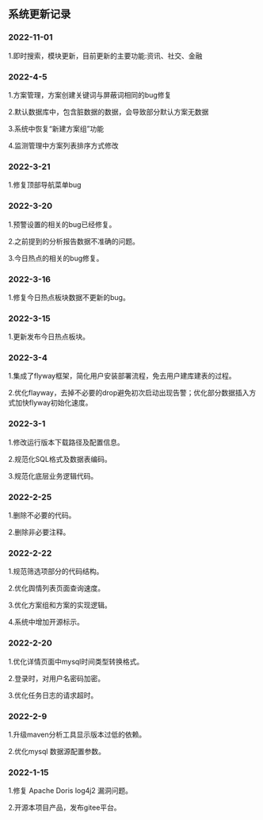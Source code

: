 ## 系统更新记录

### 2022-11-01 

1.即时搜索，模块更新，目前更新的主要功能:资讯、社交、金融



### 2022-4-5 

1.方案管理，方案创建关键词与屏蔽词相同的bug修复

2.默认数据库中，包含脏数据的数据，会导致部分默认方案无数据

3.系统中恢复“新建方案组”功能

4.监测管理中方案列表排序方式修改



### 2022-3-21 

1.修复顶部导航菜单bug

### 2022-3-20 
1.预警设置的相关的bug已经修复。

2.之前提到的分析报告数据不准确的问题。

3.今日热点的相关的bug修复。

### 2022-3-16 

1.修复今日热点板块数据不更新的bug。

### 2022-3-15 

1.更新发布今日热点板块。

### 2022-3-4 

1.集成了flyway框架，简化用户安装部署流程，免去用户建库建表的过程。

2.优化flayway，去掉不必要的drop避免初次启动出现告警；优化部分数据插入方式加快flyway初始化速度。

### 2022-3-1
 1.修改运行版本下载路径及配置信息。

 2.规范化SQL格式及数据表编码。

 3.规范化底层业务逻辑代码。

### 2022-2-25
1.删除不必要的代码。

2.删除非必要注释。

### 2022-2-22
1.规范筛选项部分的代码结构。

2.优化舆情列表页面查询速度。

3.优化方案组和方案的实现逻辑。

4.系统中增加开源标示。

### 2022-2-20
1.优化详情页面中mysql时间类型转换格式。

2.登录时，对用户名密码加密。

3.优化任务日志的请求超时。

### 2022-2-9
1.升级maven分析工具显示版本过低的依赖。

2.优化mysql 数据源配置参数。


### 2022-1-15
1.修复 Apache Doris log4j2 漏洞问题。

2.开源本项目产品，发布gitee平台。


